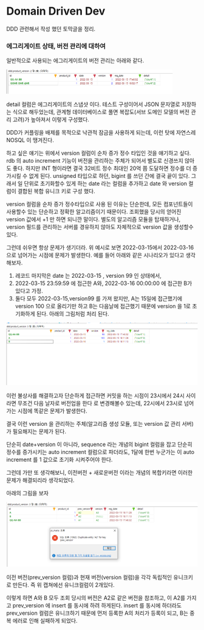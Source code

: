 # Domain Driven Dev

DDD 관련해서 작성 했던 토막글을 정리.


### 에그리게이트 상태, 버전 관리에 대하여

일반적으로 사용되는 에그리게이트의 버전 관리는 아래와 같다.

![](495aad64.png)

detail 컬럼은 에그리게이트의 스냅샷 이다. 테스트 구성이어서 JSON 문자열로 저장하는 식으로 해두었는데, 관계형 데이터베이스로 풀면 복잡도(서브 도메인 모델의 버전 관리 고려)가 높아져서 이렇게 구성했다. 

DDD가 커플링을 배제를 목적으로 낙관적 잠금을 사용하게 되는데, 이런 탓에 자연스레 NOSQL 이 땡겨진다.

하고 싶은 얘기는 위에서 version 컬럼이 순차 증가 정수 타입인 것을 얘기하고 싶다. rdb 의 auto increment 기능이 버전을 관리하는 주체가 되어서 별도로 신경쓰지 않아도 좋다. 하지만 INT 형이라면 결국 32비트 정수 최대인 20억 쯤 도달하면 정수를 더 증가시킬 수 없게 된다. unsigned 타입으로 하던, bigint 를 쓰던 간에 결국 끝이 있다. 그래서 일 단위로 초기화할수 있게 하는 date 라는 컬럼을 추가하고 date 와 version 컬럼이 결합된 복합 유니크 키로 구성 했다.

version 컬럼을 순차 증가 정수타입으로 사용 된 이유는 단순한데, 모든 컴포넌트들이 사용할수 있는 단순하고 정확한 알고리즘이기 때문이다. 조회했을 당시의 얻어진 version 값에서 +1 만 하면 되니깐 말이다. 별도의 알고리즘 모듈을 탑재하거나, version 필드를 관리하는 서버를 경유하지 않아도 자체적으로 version 값을 생성할수 있다.

그런데 쉬우면 항상 문제가 생기더라. 위 예시로 보면 2022-03-15에서 2022-03-16으로 넘어가는 시점에 문제가 발생한다.  예를 들어 아래와 같은 시나리오가 있다고 생각해보자. 

1. 레코드 마지막은 date 는 2022-03-15 , version 99 인 상태에서,   
2. 2022-03-15 23:59:59 에 접근한 A와, 2022-03-16 00:00:00 에 접근한 B가 있다고 가정.
3. 둘다 모두 2022-03-15,version99 를 가져 왔지만, A는 15일에 접근했기에 version 100 으로 올리기만 하고 B는 다음날에 접근했기 때문에 version 을 1로 초기화하게 된다. 아래의 그림처럼 처리 된다. 
 
![](335f8499.png)
   
   
이런 불상사를 해결하고자 단순하게 접근하면 커밋을 하는 시점이 23시에서 24시 사이라면 무조건 다음 날자로 버전업을 한다 로 변경해볼수 있는데, 22시에서 23시로 넘어가는 시점에 똑같은 문제가 발생한다.

결국 이런 version 을 관리하는 주체(알고리즘 생성 모듈, 또는 version 값 관리 서버)가 필요해지는 문제가 된다. 

단순히 date+version 이 아니라, sequence 라는 개념의 bigint 컬럼을 잡고 단순히 정수를 증가시키는 auto increment 컬럼으로 파더라도, 1달에 한번 누군가는 이 auto increment 를 1 값으로 초기화 시켜주어야 한다.

그런데 가만 또 생각해보니, 이전버전 + 새로운버전 이라는 개념의 복합키라면 이러한 문제가 해결되리라 생각되었다.

아래의 그림을 보자

 ![](635f1074.png)
 
이전 버전(prev_version 컬럼)과 현재 버전(version 컬럼)을 각각 독립적인 유니크키로 만든다. 즉 위 캡쳐에선 유니크컬럼이 2개있다.

이렇게 하면 A와 B 모두 조회 당시의 버전은 A2로 같은 버전을 참조하고, 이 A2를 가지고 prev_version 에 insert 를 동시에 하려 하게된다. insert 를 동시에 하더라도 prev_version 컬럼은 유니크하기 때문에 먼저 등록한 A의 처리가 등록이 되고, B는 중복 에러로 인해 실패하게 되었다.